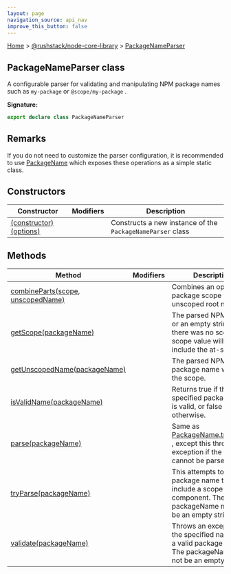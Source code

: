 ```yaml
---
layout: page
navigation_source: api_nav
improve_this_button: false
---
```



[Home](./index.md) &gt; [@rushstack/node-core-library](./node-core-library.md) &gt; [PackageNameParser](./node-core-library.packagenameparser.md)

## PackageNameParser class

A configurable parser for validating and manipulating NPM package names such as `my-package` or `@scope/my-package` .

<b>Signature:</b>

```typescript
export declare class PackageNameParser
```

## Remarks

If you do not need to customize the parser configuration, it is recommended to use [PackageName](./node-core-library.packagename.md) which exposes these operations as a simple static class.

## Constructors

|  Constructor | Modifiers | Description |
|  --- | --- | --- |
|  [(constructor)(options)](./node-core-library.packagenameparser._constructor_.md) |  | Constructs a new instance of the <code>PackageNameParser</code> class |

## Methods

|  Method | Modifiers | Description |
|  --- | --- | --- |
|  [combineParts(scope, unscopedName)](./node-core-library.packagenameparser.combineparts.md) |  | Combines an optional package scope with an unscoped root name. |
|  [getScope(packageName)](./node-core-library.packagenameparser.getscope.md) |  | The parsed NPM scope, or an empty string if there was no scope. The scope value will always include the at-sign. |
|  [getUnscopedName(packageName)](./node-core-library.packagenameparser.getunscopedname.md) |  | The parsed NPM package name without the scope. |
|  [isValidName(packageName)](./node-core-library.packagenameparser.isvalidname.md) |  | Returns true if the specified package name is valid, or false otherwise. |
|  [parse(packageName)](./node-core-library.packagenameparser.parse.md) |  | Same as [PackageName.tryParse()](./node-core-library.packagename.tryparse.md) , except this throws an exception if the input cannot be parsed. |
|  [tryParse(packageName)](./node-core-library.packagenameparser.tryparse.md) |  | This attempts to parse a package name that may include a scope component. The packageName must not be an empty string. |
|  [validate(packageName)](./node-core-library.packagenameparser.validate.md) |  | Throws an exception if the specified name is not a valid package name. The packageName must not be an empty string. |
